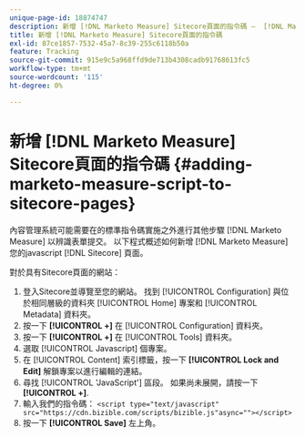 ```yaml
---
unique-page-id: 18874747
description: 新增 [!DNL Marketo Measure] Sitecore頁面的指令碼 —  [!DNL Marketo Measure]
title: 新增 [!DNL Marketo Measure] Sitecore頁面的指令碼
exl-id: 87ce1857-7532-45a7-8c39-255c6118b50a
feature: Tracking
source-git-commit: 915e9c5a968ffd9de713b4308cadb91768613fc5
workflow-type: tm+mt
source-wordcount: '115'
ht-degree: 0%

---
```


# 新增 [!DNL Marketo Measure] Sitecore頁面的指令碼 {#adding-marketo-measure-script-to-sitecore-pages}

內容管理系統可能需要在的標準指令碼實施之外進行其他步驟 [!DNL Marketo Measure] 以辨識表單提交。 以下程式概述如何新增 [!DNL Marketo Measure] 您的javascript [!DNL Sitecore] 頁面。

對於具有Sitecore頁面的網站：

1. 登入Sitecore並導覽至您的網站。 找到 [!UICONTROL Configuration] 與位於相同層級的資料夾 [!UICONTROL Home] 專案和 [!UICONTROL Metadata] 資料夾。
1. 按一下 **[!UICONTROL +]** 在 [!UICONTROL Configuration] 資料夾。
1. 按一下 **[!UICONTROL +]** 在 [!UICONTROL Tools] 資料夾。
1. 選取 [!UICONTROL Javascript] 個專案。
1. 在 [!UICONTROL Content] 索引標籤，按一下 **[!UICONTROL Lock and Edit]** 解鎖專案以進行編輯的連結。
1. 尋找 [!UICONTROL 'JavaScript'] 區段。 如果尚未展開，請按一下 **[!UICONTROL +]**.
1. 輸入我們的指令碼： `<script type="text/javascript" src="https://cdn.bizible.com/scripts/bizible.js"async=""></script>`
1. 按一下 **[!UICONTROL Save]** 左上角。
